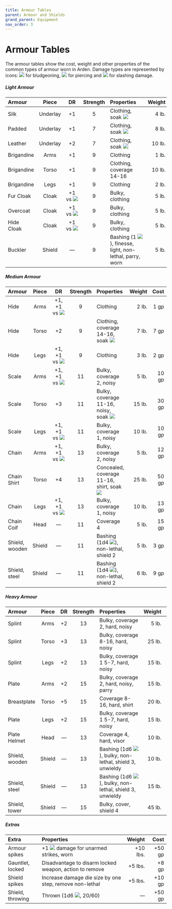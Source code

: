 ```yaml
---
title: Armour Tables
parent: Armour and Shields
grand_parent: Equipment
nav_order: 3
---
```


# Armour Tables
The armour tables show the cost, weight and other properties of the common types of armour worn in Arden. Damage types are represented by icons: <img src="https://img.icons8.com/ios-glyphs/12/FFFFFF/thor-hammer.png"> for bludgeoning, <img src="https://img.icons8.com/ios-filled/12/FFFFFF/archer.png"> for piercing and <img src="https://img.icons8.com/ios-filled/12/FFFFFF/sword.png"> for slashing damage.

##### Light Armour

| Armour | Piece | DR | Strength | Properties | Weight | Cost |
|:-------|:-----:|:--:|:--------:|:-----------|-------:|-----:|
| Silk | Underlay | +1 | 5 | Clothing, soak&nbsp;<img src="https://img.icons8.com/ios-filled/12/FFFFFF/archer.png"> | 4 lb. | 30 gp |
| Padded | Underlay | +1 | 7 | Clothing, soak&nbsp;<img src="https://img.icons8.com/ios-glyphs/12/FFFFFF/thor-hammer.png"> | 8 lb. | 5 gp |
| Leather | Underlay | +2 | 7 | Clothing, soak&nbsp;<img src="https://img.icons8.com/ios-filled/12/FFFFFF/sword.png"> | 10 lb. | 10 gp |
| Brigandine | Arms | +1 | 9 | Clothing | 1 lb. | 5 gp |
| Brigandine | Torso | +1 | 9 | Clothing, coverage 14-16 | 10 lb. | 15 gp |
| Brigandine | Legs | +1 | 9 | Clothing | 2 lb. | 5 gp |
| Fur Cloak | Cloak | +1 vs&nbsp;<img src="https://img.icons8.com/ios-glyphs/12/FFFFFF/thor-hammer.png"> | 9 | Bulky, clothing | 5 lb. | 5 gp |
| Overcoat | Cloak | +1 vs&nbsp;<img src="https://img.icons8.com/ios-filled/12/FFFFFF/archer.png"> | 9 | Bulky, clothing | 5 lb. | 5 gp |
| Hide Cloak | Cloak | +1 vs&nbsp;<img src="https://img.icons8.com/ios-filled/12/FFFFFF/sword.png"> | 9 | Bulky, clothing | 5 lb. | 5 gp |
| Buckler | Shield | — | 9 | Bashing&nbsp;(1&nbsp;<img src="https://img.icons8.com/ios-glyphs/12/FFFFFF/thor-hammer.png">), finesse, light, non-lethal, parry, worn | 5 lb. | 5 gp |

##### Medium Armour

| Armour | Piece | DR | Strength | Properties | Weight | Cost |
|:-------|:-----:|:--:|:--------:|:-----------|-------:|-----:|
| Hide | Arms | +1, +1 vs&nbsp;<img src="https://img.icons8.com/ios-glyphs/12/FFFFFF/thor-hammer.png"> | 9 | Clothing | 2 lb. | 1 gp |
| Hide | Torso | +2 | 9 | Clothing, coverage 14-16, soak&nbsp;<img src="https://img.icons8.com/ios-glyphs/12/FFFFFF/thor-hammer.png"> | 7 lb. | 7 gp |
| Hide | Legs | +1, +1 vs&nbsp;<img src="https://img.icons8.com/ios-glyphs/12/FFFFFF/thor-hammer.png"> | 9 | Clothing | 3 lb. | 2 gp |
| Scale | Arms | +1, +1 vs&nbsp;<img src="https://img.icons8.com/ios-filled/12/FFFFFF/archer.png"> | 11 | Bulky, coverage 2, noisy | 5 lb. | 10 gp |
| Scale | Torso | +3 | 11 | Bulky, coverage 11-16, noisy, soak&nbsp;<img src="https://img.icons8.com/ios-filled/12/FFFFFF/archer.png"> | 15 lb. | 30 gp |
| Scale | Legs | +1, +1 vs&nbsp;<img src="https://img.icons8.com/ios-filled/12/FFFFFF/archer.png"> | 11 | Bulky, coverage 1, noisy | 10 lb. | 10 gp |
| Chain | Arms | +1, +1 vs&nbsp;<img src="https://img.icons8.com/ios-filled/12/FFFFFF/sword.png"> | 13 | Bulky, coverage 2, noisy | 5 lb. | 12 gp |
| Chain Shirt | Torso | +4 | 13 | Concealed, coverage 11-16, shirt, soak&nbsp;<img src="https://img.icons8.com/ios-filled/12/FFFFFF/sword.png"> | 25 lb. | 50 gp |
| Chain | Legs | +1, +1 vs&nbsp;<img src="https://img.icons8.com/ios-filled/12/FFFFFF/sword.png"> | 13 | Bulky, coverage 1, noisy | 10 lb. | 13 gp |
| Chain Coif | Head | — | 11 | Coverage 4 | 5 lb. | 15 gp |
| Shield, wooden | Shield | — | 11 | Bashing (1d4&nbsp;<img src="https://img.icons8.com/ios-glyphs/12/FFFFFF/thor-hammer.png">), non-lethal, shield 2 | 5 lb. | 3 gp |
| Shield, steel | Shield | — | 11 | Bashing (1d4&nbsp;<img src="https://img.icons8.com/ios-glyphs/12/FFFFFF/thor-hammer.png">), non-lethal, shield 2 | 6 lb. | 9 gp |

##### Heavy Armour

| Armour | Piece | DR | Strength | Properties | Weight | Cost |
|:-------|:-----:|:--:|:--------:|:-----------|-------:|-----:|
| Splint | Arms | +2 | 13 | Bulky, coverage 2, hard, noisy | 5 lb. | 50 gp |
| Splint | Torso | +3 | 13 | Bulky, coverage 8-16, hard, noisy | 25 lb. | 100 gp |
| Splint | Legs | +2 | 13 | Bulky, coverage 1 5-7, hard, noisy | 15 lb. | 50 gp |
| Plate | Arms | +2 | 15 | Bulky, coverage 2, hard, noisy, parry | 15 lb. | 375 gp |
| Breastplate | Torso | +5 | 15 | Coverage 8-16, hard, shirt | 20 lb. | 200 gp |
| Plate | Legs | +2 | 15 | Bulky, coverage 1 5-7, hard, noisy | 15 lb. | 925 gp |
| Plate Helmet | Head | — | 13 | Coverage 4, hard, visor | 10 lb. | 45 gp |
| Shield, wooden | Shield | — | 13 | Bashing&nbsp;(1d6&nbsp;<img src="https://img.icons8.com/ios-glyphs/12/FFFFFF/thor-hammer.png">), bulky, non-lethal, shield 3, unwieldy | 10 lb. | 7 gp |
| Shield, steel | Shield | — | 13 | Bashing&nbsp;(1d6&nbsp;<img src="https://img.icons8.com/ios-glyphs/12/FFFFFF/thor-hammer.png">), bulky, non-lethal, shield 3, unwieldy | 15 lb. | 20 gp |
| Shield, tower | Shield | — | 15 | Bulky, cover, shield 4 | 45 lb. | 30 gp |

##### Extras

| Extra | Properties | Weight | Cost |
|:------|:-----------|-------:|-----:|
| Armour spikes | +1&nbsp;<img src="https://img.icons8.com/ios-filled/12/FFFFFF/archer.png"> damage for unarmed strikes, worn | +10 lbs. | +50 gp |
| Gauntlet, locked | Disadvantage to disarm locked weapon, action to remove | +5 lbs. | +8 gp |
| Shield spikes | Increase damage die size by one step, remove non-lethal | +5 lbs. | +10 gp |
| Shield, throwing | Thrown&nbsp;(1d6&nbsp;<img src="https://img.icons8.com/ios-glyphs/12/FFFFFF/thor-hammer.png">, 20/60) | — | +50 gp |
